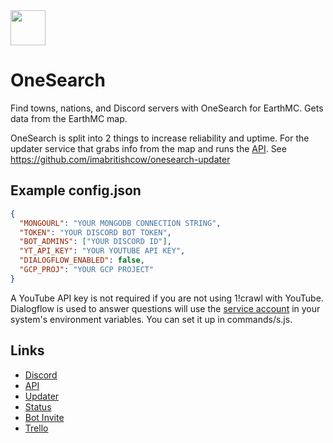 <img src="https://cdn.bcow.tk/assets/logo.png" width=56/>

# OneSearch

Find towns, nations, and Discord servers with OneSearch for EarthMC. Gets data from the EarthMC map.

OneSearch is split into 2 things to increase reliability and uptime. For the updater service that grabs info from the map and runs the [API](https://github.com/imabritishcow/onesearch-api). See https://github.com/imabritishcow/onesearch-updater

## Example config.json
```json
{
  "MONGOURL": "YOUR MONGODB CONNECTION STRING",
  "TOKEN": "YOUR DISCORD BOT TOKEN",
  "BOT_ADMINS": ["YOUR DISCORD ID"],
  "YT_API_KEY": "YOUR YOUTUBE API KEY",
  "DIALOGFLOW_ENABLED": false,
  "GCP_PROJ": "YOUR GCP PROJECT"
}
```
A YouTube API key is not required if you are not using 1!crawl with YouTube. Dialogflow is used to answer questions will use the [service account](https://cloud.google.com/docs/authentication/getting-started) in your system's environment variables. You can set it up in commands/s.js.

## Links

* [Discord](https://discord.gg/mXrTXhB)
* [API](https://github.com/imabritishcow/onesearch-api)
* [Updater](https://github.com/imabritishcow/onesearch-updater)
* [Status](https://bcow.statuspage.io/)
* [Bot Invite](https://l.bcow.tk/osbot)
* [Trello](https://trello.com/b/LVy0jGYg/onesearch)

